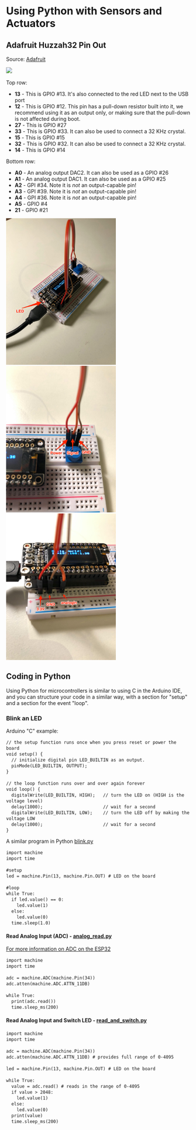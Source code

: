  

# Using Python with Sensors and Actuators

## Adafruit Huzzah32 Pin Out

Source: [Adafruit](https://learn.adafruit.com/adafruit-huzzah32-esp32-feather/pinouts)

<img src="feather_gpio.jpg" width="500">

Top row:

-   **13** - This is GPIO \#13. It's also connected to the red LED next to the USB port
-   **12** - This is GPIO \#12. This pin has a pull-down resistor built into it, we recommend using it as an output only, or making sure that the pull-down is not affected during boot.
-   **27** - This is GPIO \#27
-   **33** - This is GPIO \#33. It can also be used to connect a 32 KHz crystal.
-   **15** - This is GPIO \#15
-   **32** - This is GPIO \#32. It can also be used to connect a 32 KHz crystal.
-   **14** - This is GPIO \#14

Bottom row:

-   **A0** - An analog output DAC2. It can also be used as a GPIO \#26
-   **A1** - An analog output DAC1. It can also be used as a GPIO \#25
-   **A2** - GPI \#34. Note it is *not* an output-capable pin!
-   **A3** - GPI \#39. Note it is *not* an output-capable pin!
-   **A4** - GPI \#36. Note it is *not* an output-capable pin!
-   **A5** - GPIO \#4
-   **21** - GPIO \#21

<img src="esp32-knob1-anotated.jpg" width="300">
<img src="esp32-knob2-anotated.jpg" width="300">
<img src="esp32-knob3-anotated.jpg" width="300">

## Coding in Python

Using Python for microcontrollers is similar to using C in the Arduino IDE, and you can structure your code in a similar way, with a section for "setup" and a section for the event "loop".

### Blink an LED

Arduino "C" example:

    // the setup function runs once when you press reset or power the board
    void setup() {
      // initialize digital pin LED_BUILTIN as an output.
      pinMode(LED_BUILTIN, OUTPUT);
    }

    // the loop function runs over and over again forever
    void loop() {
      digitalWrite(LED_BUILTIN, HIGH);   // turn the LED on (HIGH is the voltage level)
      delay(1000);                       // wait for a second
      digitalWrite(LED_BUILTIN, LOW);    // turn the LED off by making the voltage LOW
      delay(1000);                       // wait for a second
    }

A similar program in Python [blink.py](../examples/blink.py)

    import machine
    import time

    #setup
    led = machine.Pin(13, machine.Pin.OUT) # LED on the board

    #loop
    while True:
      if led.value() == 0:
        led.value(1)
      else:
        led.value(0)
      time.sleep(1.0)

#### Read Analog Input (ADC) - [analog_read.py](../examples/analog_read.py)

[For more information on ADC on the ESP32](https://docs.micropython.org/en/latest/esp32/quickref.html#adc-analog-to-digital-conversion)

    import machine
    import time

    adc = machine.ADC(machine.Pin(34))
    adc.atten(machine.ADC.ATTN_11DB)

    while True:
      print(adc.read())
      time.sleep_ms(200)

#### Read Analog Input and Switch LED - [read_and_switch.py](../examples/read_and_switch.py)

    import machine
    import time

    adc = machine.ADC(machine.Pin(34))
    adc.atten(machine.ADC.ATTN_11DB) # provides full range of 0-4095

    led = machine.Pin(13, machine.Pin.OUT) # LED on the board

    while True:
      value = adc.read() # reads in the range of 0-4095
      if value > 2048:
        led.value(1)
      else:
        led.value(0)
      print(value)
      time.sleep_ms(200)
